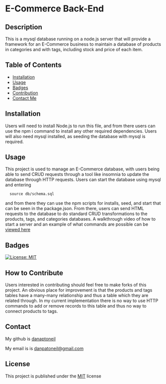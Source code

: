 # E-Commerce Back-End

## Description
This is a mysql database running on a node.js server that will provide a framework for an E-Commerce business to maintain a database of products in categories and with tags, including stock and price of each item.

## Table of Contents

  - [Installation](#installation)
  - [Usage](#usage)
  - [Badges](#badges)
  - [Contribution](#contribution)
  - [Contact Me](#contact)

  ## Installation
  Users will need to install Node.js to run this file, and from there users can use the npm i command to install any other required dependencies. Users will also need mysql installed, as seeding the database with mysql is required.

  ## Usage
  This project is used to manage an E-Commerce database, with users being able to send CRUD requests through a tool like insomnia to update the database through HTTP requests. Users can start the database using mysql and entering

  ```
    source db/schema.sql
  ```
  and from there they can use the npm scripts for installs, seed, and start that can be seen in the package.json. From there, users can send HTML requests to the database to do standard CRUD transformations to the products, tags, and categories databases. A walkthrough video of how to start a server and an example of what commands are possible can be [viewed here](https://drive.google.com/file/d/1qkgx92DyAI3uVpIqbgwMbQL2MBzisLXX/view)


  ## Badges
  [![License: MIT](https://img.shields.io/badge/License-MIT-yellow.svg)](https://opensource.org/licenses/MIT)

  ## How to Contribute
  Users interested in contributing should feel free to make forks of this project. An obvious place for improvement is that the products and tags tables have a many-many relationship and thus a table which they are related through. In my current implementation there is no way to use HTTP commands to add or remove records to this table and thus no way to connect products to tags.

  ## Contact
  My github is [danaptoneil](https://github.com/danaptoneil)

   My email is is danpatoneil@gmail.com

  ## License
  This project is published under the [MIT](https://opensource.org/licenses/MIT) license
